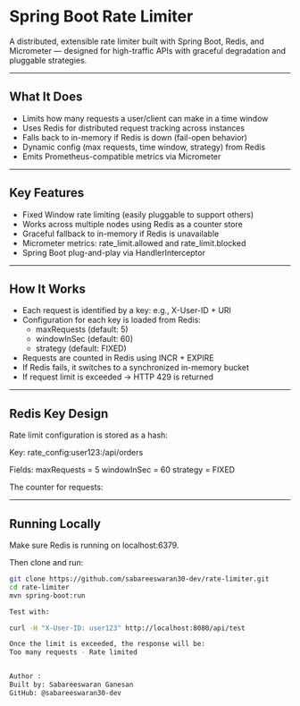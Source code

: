 #  Spring Boot Rate Limiter

A distributed, extensible rate limiter built with Spring Boot, Redis, and Micrometer — designed for high-traffic APIs with graceful degradation and pluggable strategies.

---

##  What It Does

-  Limits how many requests a user/client can make in a time window
-  Uses Redis for distributed request tracking across instances
-  Falls back to in-memory if Redis is down (fail-open behavior)
-  Dynamic config (max requests, time window, strategy) from Redis
-  Emits Prometheus-compatible metrics via Micrometer

---

##  Key Features

- Fixed Window rate limiting (easily pluggable to support others)
- Works across multiple nodes using Redis as a counter store
- Graceful fallback to in-memory if Redis is unavailable
- Micrometer metrics: rate_limit.allowed and rate_limit.blocked
- Spring Boot plug-and-play via HandlerInterceptor

---

##  How It Works

- Each request is identified by a key: e.g., X-User-ID + URI
- Configuration for each key is loaded from Redis:
  - maxRequests (default: 5)
  - windowInSec (default: 60)
  - strategy (default: FIXED)
- Requests are counted in Redis using INCR + EXPIRE
- If Redis fails, it switches to a synchronized in-memory bucket
- If request limit is exceeded → HTTP 429 is returned

---

##  Redis Key Design

Rate limit configuration is stored as a hash:

Key: rate_config:user123:/api/orders

Fields:
maxRequests = 5
windowInSec = 60
strategy = FIXED


The counter for requests:

---

##  Running Locally

Make sure Redis is running on localhost:6379.

Then clone and run:

```bash
git clone https://github.com/sabareeswaran30-dev/rate-limiter.git
cd rate-limiter
mvn spring-boot:run

Test with:

curl -H "X-User-ID: user123" http://localhost:8080/api/test

Once the limit is exceeded, the response will be:
Too many requests - Rate limited


Author :
Built by: Sabareeswaran Ganesan
GitHub: @sabareeswaran30-dev


